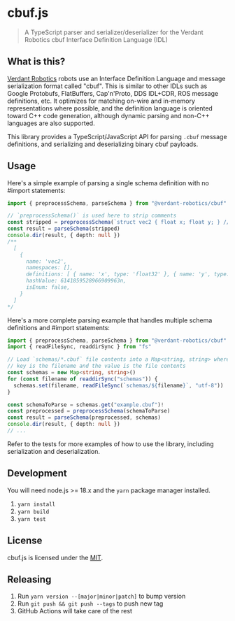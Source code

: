 # cbuf.js

> A TypeScript parser and serializer/deserializer for the Verdant Robotics cbuf Interface Definition Language (IDL)

## What is this?

[Verdant Robotics](https://www.verdantrobotics.com/) robots use an Interface Definition Language and message serialization format called "cbuf". This is similar to other IDLs such as Google Protobufs, FlatBuffers, Cap'n'Proto, DDS IDL+CDR, ROS message definitions, etc. It optimizes for matching on-wire and in-memory representations where possible, and the definition language is oriented toward C++ code generation, although dynamic parsing and non-C++ languages are also supported.

This library provides a TypeScript/JavaScript API for parsing `.cbuf` message definitions, and serializing and deserializing binary cbuf payloads.

## Usage

Here's a simple example of parsing a single schema definition with no #import statements:

```ts
import { preprocessSchema, parseSchema } from "@verdant-robotics/cbuf"

// `preprocessSchema()` is used here to strip comments
const stripped = preprocessSchema(`struct vec2 { float x; float y; } // test`)
const result = parseSchema(stripped)
console.dir(result, { depth: null })
/**
  [
    {
      name: 'vec2',
      namespaces: [],
      definitions: [ { name: 'x', type: 'float32' }, { name: 'y', type: 'float32' } ],
      hashValue: 6141859528966909963n,
      isEnum: false,
    }
  ]
*/
```

Here's a more complete parsing example that handles multiple schema definitions and #import statements:

```ts
import { preprocessSchema, parseSchema } from "@verdant-robotics/cbuf"
import { readFileSync, readdirSync } from "fs"

// Load `schemas/*.cbuf` file contents into a Map<string, string> where the
// key is the filename and the value is the file contents
const schemas = new Map<string, string>()
for (const filename of readdirSync("schemas")) {
  schemas.set(filename, readFileSync(`schemas/${filename}`, "utf-8"))
}

const schemaToParse = schemas.get("example.cbuf")!
const preprocessed = preprocessSchema(schemaToParse)
const result = parseSchema(preprocessed, schemas)
console.dir(result, { depth: null })
// ...
```

Refer to the tests for more examples of how to use the library, including serialization and deserialization.

## Development

You will need node.js >= 18.x and the `yarn` package manager installed.

1. `yarn install`
2. `yarn build`
3. `yarn test`

## License

cbuf.js is licensed under the [MIT](https://opensource.org/license/mit/).

## Releasing

1. Run `yarn version --[major|minor|patch]` to bump version
2. Run `git push && git push --tags` to push new tag
3. GitHub Actions will take care of the rest
